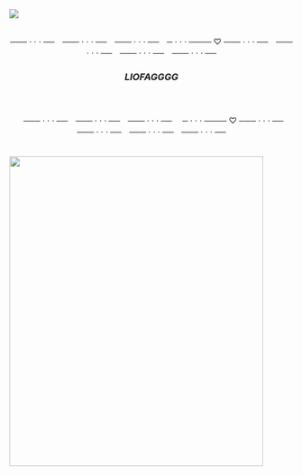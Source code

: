 <img src="https://64.media.tumblr.com/588158f25a83025f9c367a4ed109c862/5983c063df5aee84-54/s1280x1920/f53be16e1c832aeadd1e5faef0200e087eae2b38.pnj">
<p align="center">
   <br>
   ─── ⋅ ⋅ ⋅ ──　─── ⋅ ⋅ ⋅ ──　─── ⋅ ⋅ ⋅ ──　─ ⋅ ⋅ ⋅ ──── ♡ ─── ⋅ ⋅ ⋅ ──　─── ⋅ ⋅ ⋅ ──　─── ⋅ ⋅ ⋅ ──　─── ⋅ ⋅ ⋅ ──

### <p align="center"> <em> LIOFAGGGG </em> </p>　　　　

<p align="center"> ─── ⋅ ⋅ ⋅ ──　─── ⋅ ⋅ ⋅ ──　─── ⋅ ⋅ ⋅ ──　 ─ ⋅ ⋅ ⋅ ──── ♡ ─── ⋅ ⋅ ⋅ ──　─── ⋅ ⋅ ⋅ ──　─── ⋅ ⋅ ⋅ ──　─── ⋅ ⋅ ⋅ ──　　
   <br>
<br>
<br>
<img align="left" src= "https://64.media.tumblr.com/3d7f73d3f19ac0285f430191d9d4ca1a/3e36440b5e055ae2-e9/s2048x3072/ea117cfb1e04bd075c1aad0497e30eabfdc874b0.pnj" width=450 height=550>

